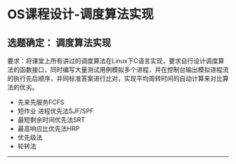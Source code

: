 # OS课程设计-调度算法实现

## 选题确定： 调度算法实现

  要求：将课堂上所有讲过的调度算法在Linux下C语言实现，要求自行设计调度算法的函数接口，同时编写大量测试用例模拟多个进程，并在控制台输出模拟进程流的执行先后顺序，并同标准答案进行比对，实现平均周转时间的自动计算来对比算法的优劣。

  - 先来先服务FCFS
  - 短作业 进程优先法SJF/SPF
  - 最短剩余时间优先法SRT
  - 最高响应比优先法HRP
  - 优先级法
  - 轮转法
---





